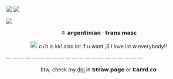 ![ ](https://media.discordapp.net/attachments/1177363779001008311/1326391392477384704/167_sin_titulo_20250108002532.png?ex=677f41bf&is=677df03f&hm=b1427ba6690bde07a6c9f62e4fce4077ec664fe5dd6c2f0270bd57dcb8d0e5a7&)
![ ](https://file.garden/Zy7nsVKnFHAuCMhW/dividers/monochromatic/mono18)


![ ](https://media.discordapp.net/attachments/1177363779001008311/1326391951343489075/166_sin_titulo_20250108002752.png?ex=677f4244&is=677df0c4&hm=de4154aded675a965c453dc68fde0f6ebf2d7011e75ff7431319953f24f3a87f&)

<p align="center">
  <img src="https://media.discordapp.net/attachments/1177363779001008311/1326401310467031050/kira_56.gif?ex=677f4afb&is=677df97b&hm=108ff4bb2f89911da0b5e20728ec0321d73e99977c6db02c3ce602345bdfa927&" alt="quee??" width="15" height="15"> 𝗮𝗿𝗴𝗲𝗻𝘁𝗶𝗻𝗶𝗮𝗻 · 𝘁𝗿𝗮𝗻𝘀 𝗺𝗮𝘀𝗰
</p>


<p align="center">
  <img src="https://media.discordapp.net/attachments/1177363779001008311/1326401705583181824/soxjtg.gif?ex=677f4b59&is=677df9d9&hm=1ad8d6e654052e3b2cd88c8f322b9ab83ad0cbb9ab693bf558f0a840705358a7&" alt="quee??" width="20" height="20">   c+h is kk! also int if u want ;3 I love int w everybody!! 

— — — — — — — — — — — — — — — — — — — — —

  <p align="center">
  btw, check my d̲n̲i̲ in 𝗦𝘁𝗿𝗮𝘄.𝗽𝗮𝗴𝗲 or 𝗖𝗮𝗿𝗿𝗱.𝗰𝗼
</p>

